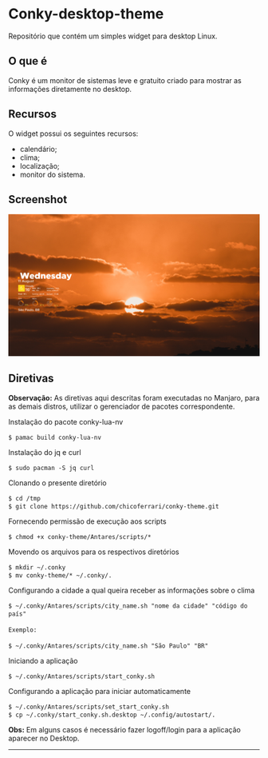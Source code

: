 # Conky-desktop-theme

Repositório que contém um simples widget para desktop Linux.

## O que é

Conky é um monitor de sistemas leve e gratuito criado para mostrar as informações diretamente no desktop.

## Recursos

O widget possui os seguintes recursos:

* calendário;
* clima;
* localização;
* monitor do sistema.

## Screenshot

<img title="Conky-desktop-theme" src="Antares/AntaresMOD.png">

## Diretivas

<b>Observação:</b> As diretivas aqui descritas foram executadas no Manjaro, para as demais distros, utilizar o gerenciador de pacotes correspondente.

Instalação do pacote conky-lua-nv
```
$ pamac build conky-lua-nv
```
Instalação do jq e curl

```
$ sudo pacman -S jq curl
```
Clonando o presente diretório
```
$ cd /tmp
$ git clone https://github.com/chicoferrari/conky-theme.git
```
Fornecendo permissão de execução aos scripts
```
$ chmod +x conky-theme/Antares/scripts/*
```
Movendo os arquivos para os respectivos diretórios
```
$ mkdir ~/.conky
$ mv conky-theme/* ~/.conky/.
```
Configurando a cidade a qual queira receber as informações sobre o clima
```
$ ~/.conky/Antares/scripts/city_name.sh "nome da cidade" "código do país"

Exemplo:

$ ~/.conky/Antares/scripts/city_name.sh "São Paulo" "BR"
```
Iniciando a aplicação
```
$ ~/.conky/Antares/scripts/start_conky.sh
```
Configurando a aplicação para iniciar automaticamente
```
$ ~/.conky/Antares/scripts/set_start_conky.sh
$ cp ~/.conky/start_conky.sh.desktop ~/.config/autostart/.
```
<b>Obs:</b> Em alguns casos é necessário fazer logoff/login para a aplicação aparecer no Desktop.

---
